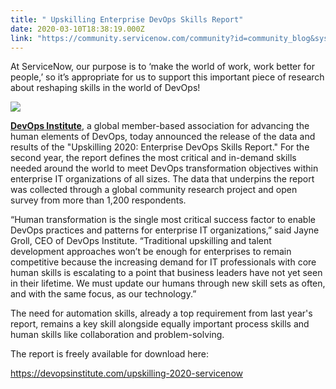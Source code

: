 ```yaml
---
title: " Upskilling Enterprise DevOps Skills Report"
date: 2020-03-10T18:38:19.000Z
link: "https://community.servicenow.com/community?id=community_blog&sys_id=08d2b19cdbeb84d0d58ea345ca9619c8"
---
```

<p><span style="font-weight: 400;">At ServiceNow, our purpose is to ‘make the world of work, work better for people,’ so it’s appropriate for us to support this important piece of research about reshaping skills in the world of DevOps!</span></p>
<p><span style="font-weight: 400;"><img src="https://community.servicenow.com/2da03510dbeb84d0d58ea345ca9619ec.iix" /></span></p>
<p><a href="https://devopsinstitute.com/" rel="nofollow"><strong>DevOps Institute</strong></a><span style="font-weight: 400;">, a global member-based association for advancing the human elements of DevOps, </span><span style="font-weight: 400;">today announced the release of the data and results of the &#34;Upskilling 2020: Enterprise DevOps Skills Report.&#34; For the second year, the report defines the most critical and in-demand skills needed around the world to meet DevOps transformation objectives within enterprise IT organizations of all sizes. The data that underpins the report was collected through a global community research project and open survey from more than 1,200 respondents.</span></p>
<p><span style="font-weight: 400;">“Human transformation is the single most critical success factor to enable DevOps practices and patterns for enterprise IT organizations,” said Jayne Groll, CEO of DevOps Institute. “Traditional upskilling and talent development approaches won’t be enough for enterprises to remain competitive because the increasing demand for IT professionals with core human skills is escalating to a point that business leaders have not yet seen in their lifetime. We must update our humans through new skill sets as often, and with the same focus, as our technology.”</span></p>
<p><span style="font-weight: 400;">The need for automation skills, already a top requirement from last year&#39;s report, remains a key skill alongside equally important process skills and human skills like collaboration and problem-solving.</span></p>
<p><span style="font-weight: 400;">The report is freely available for download here:</span></p>
<p><a href="https://devopsinstitute.com/upskilling-2020-servicenow" rel="nofollow"><span style="font-weight: 400;">https://devopsinstitute.com/upskilling-2020-servicenow</span></a></p>